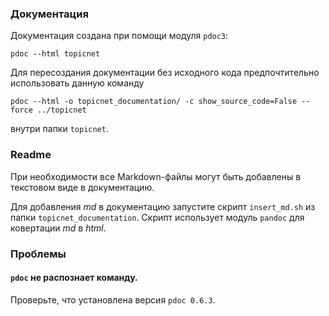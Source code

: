 ### Документация

Документация создана при помощи модуля ```pdoc3```:  
```
pdoc --html topicnet
```

Для пересоздания документации без исходного кода предпочтительно использовать данную команду  
```
pdoc --html -o topicnet_documentation/ -c show_source_code=False --force ../topicnet
```
внутри папки ```topicnet```.

### Readme

При необходимости все Markdown-файлы могут быть добавлены в 
текстовом виде в документацию. 

Для добавления *md* в документацию запустите скрипт ```insert_md.sh``` из папки ```topicnet_documentation```. Скрипт использует модуль ```pandoc``` для ковертации *md* в *html*.

### Проблемы

#### ```pdoc``` не распознает команду.

Проверьте, что установлена версия ```pdoc 0.6.3```.